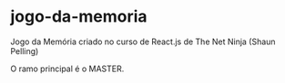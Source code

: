 # jogo-da-memoria
Jogo da Memória criado no curso de React.js de The Net Ninja (Shaun Pelling)

O ramo principal é o MASTER.

